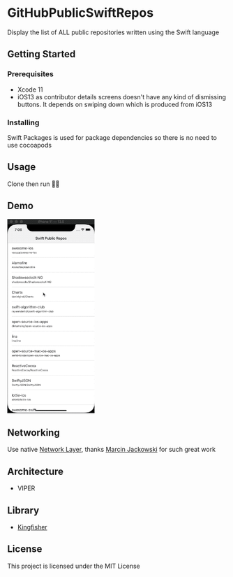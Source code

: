 # GitHubPublicSwiftRepos

Display the list of ALL public repositories written using the Swift language

## Getting Started

### Prerequisites

- Xcode 11
- iOS13 as contributor details screens doesn't have any kind of dismissing buttons. It depends on swiping down which is produced from iOS13

### Installing

Swift Packages is used for package dependencies so there is no need to use cocoapods

## Usage

Clone then run :rocket::rocket:

## Demo
![](Demo/demo.gif)

## Networking

Use native [Network Layer](https://github.com/marcinjackowski/NetworkLayer), thanks  [Marcin Jackowski](https://github.com/marcinjackowski) for such great work

## Architecture

- VIPER

## Library

- [Kingfisher](https://github.com/onevcat/Kingfisher)

## License

This project is licensed under the MIT License
